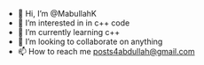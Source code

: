 - 👋 Hi, I’m @MabullahK
- 👀 I’m interested in in c++ code
- 🌱 I’m currently learning c++
- 💞️ I’m looking to collaborate on anything
- 📫 How to reach me posts4abdullah@gmail.com

<!---
MabullahK/MabullahK is a ✨ special ✨ repository because its `README.md` (this file) appears on your GitHub profile.
You can click the Preview link to take a look at your changes.
--->
